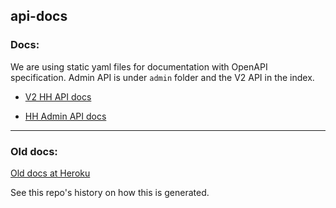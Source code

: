 ## api-docs

### Docs:

We are using static yaml files for documentation with OpenAPI specification. Admin API is under `admin` folder and the V2 API in the index.

- [V2 HH API docs](https://heiaheia.github.io/hh-api-docs/)

- [HH Admin API docs](https://heiaheia.github.io/hh-api-docs/admin)

---

### Old docs:

[Old docs at Heroku](https://hh-api-docs.herokuapp.com)

See this repo's history on how this is generated.
